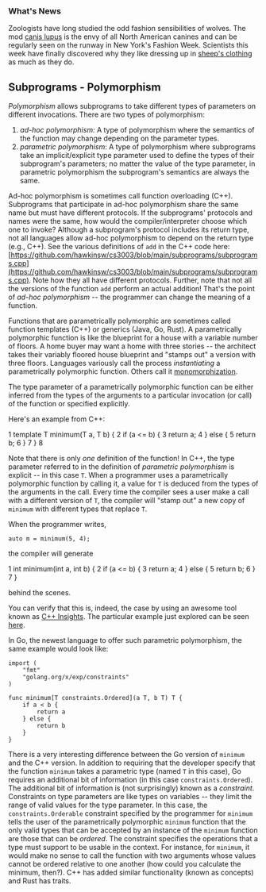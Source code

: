 ### What's News

Zoologists have long studied the odd fashion sensibilities of wolves. The mod [canis lupus](https://en.wikipedia.org/wiki/Wolf) is the envy of all North American canines and can be regularly seen on the runway in New York's Fashion Week. Scientists this week have finally discovered why they like dressing up in [sheep's clothing](https://en.wikipedia.org/wiki/Wolf_in_sheep%27s_clothing) as much as they do.

## Subprograms - Polymorphism

_Polymorphism_ allows subprograms to take different types of parameters on different invocations. There are two types of polymorphism:

1.  _ad-hoc polymorphism:_ A type of polymorphism where the semantics of the function may change depending on the parameter types.
2.  _parametric polymorphism_: A type of polymorphism where subprograms take an implicit/explicit type parameter used to define the types of their subprogram's parameters; no matter the value of the type parameter, in parametric polymorphism the subprogram's semantics are always the same.​

Ad-hoc polymorphism is sometimes call function overloading (C++). Subprograms that participate in ad-hoc polymorphism share the same name but must have different protocols. If the subprograms' protocols and names were the same, how would the compiler/interpreter choose which one to invoke? Although a subprogram's protocol includes its return type, not all languages allow ad-hoc polymorphism to depend on the return type (e.g., C++). See the various definitions of `add` in the C++ code here: [https://github.com/hawkinsw/cs3003/blob/main/subprograms/subprograms.cpp](https://github.com/hawkinsw/cs3003/blob/main/subprograms/subprograms.cpp). Note how they all have different protocols. Further, note that not all the versions of the function `add` perform an actual addition! That's the point of _ad-hoc polymorphism_ -- the programmer can change the meaning of a function.

Functions that are parametrically polymorphic are sometimes called function templates (C++) or generics (Java, Go, Rust). A parametrically polymorphic function is like the blueprint for a house with a variable number of floors. A home buyer may want a home with three stories -- the architect takes their variably floored house blueprint and "stamps out" a version with three floors. Languages variously call the process _instantiating_ a parametrically polymorphic function. Others call it [monomorphization](https://en.wikipedia.org/wiki/Monomorphization).

The type parameter of a parametrically polymorphic function can be either inferred from the types of the arguments to a particular invocation (or call) of the function or specified explicitly.

Here's an example from C++:

1 template <typename T> T minimum(T a, T b) {
2   if (a <= b) {
3     return a;
4   } else {
5     return b;
6   }
7 }
8 

Note that there is only _one_ definition of the function! In C++, the type parameter referred to in the definition of _parametric polymorphism_ is explicit -- in this case `T`. When a programmer uses a parametrically polymorphic function by calling it, a value for `T` is deduced from the types of the arguments in the call. Every time the compiler sees a user make a call with a different version of `T`, the compiler will "stamp out" a new copy of `minimum` with different types that replace `T`.

When the programmer writes,

    auto m = minimum(5, 4);

the compiler will generate

1 int minimum(int a, int b) {
2   if (a <= b) {
3     return a;
4   } else {
5     return b;
6   }
7 }

behind the scenes.

You can verify that this is, indeed, the case by using an awesome tool known as [C++ Insights](https://cppinsights.io/). The particular example just explored can be seen [here](https://cppinsights.io/s/1b8aa1e2).

In Go, the newest language to offer such parametric polymorphism, the same example would look like:

    import (
        "fmt"
        "golang.org/x/exp/constraints"
    )
    
    func minimum[T constraints.Ordered](a T, b T) T {
        if a < b {
            return a
        } else {
            return b
        }
    }

There is a very interesting difference between the Go version of `minimum` and the C++ version. In addition to requiring that the developer specify that the function `minimum` takes a parametric type (named `T` in this case), Go requires an additional bit of information (in this case `constraints.Ordered`). The additional bit of information is (not surprisingly) known as a _constraint_. Constraints on type parameters are like types on variables -- they limit the range of valid values for the type parameter. In this case, the `constraints.Orderable` constraint specified by the programmer for `minimum` tells the user of the parametrically polymorphic `minimum` function that the only valid types that can be accepted by an instance of the `minimum` function are those that can be _ordered_. The constraint specifies the operations that a type must support to be usable in the context. For instance, for `minimum`, it would make no sense to call the function with two arguments whose values cannot be ordered relative to one another (how could you calculate the minimum, then?). C++ has added similar functionality (known as concepts) and Rust has traits.